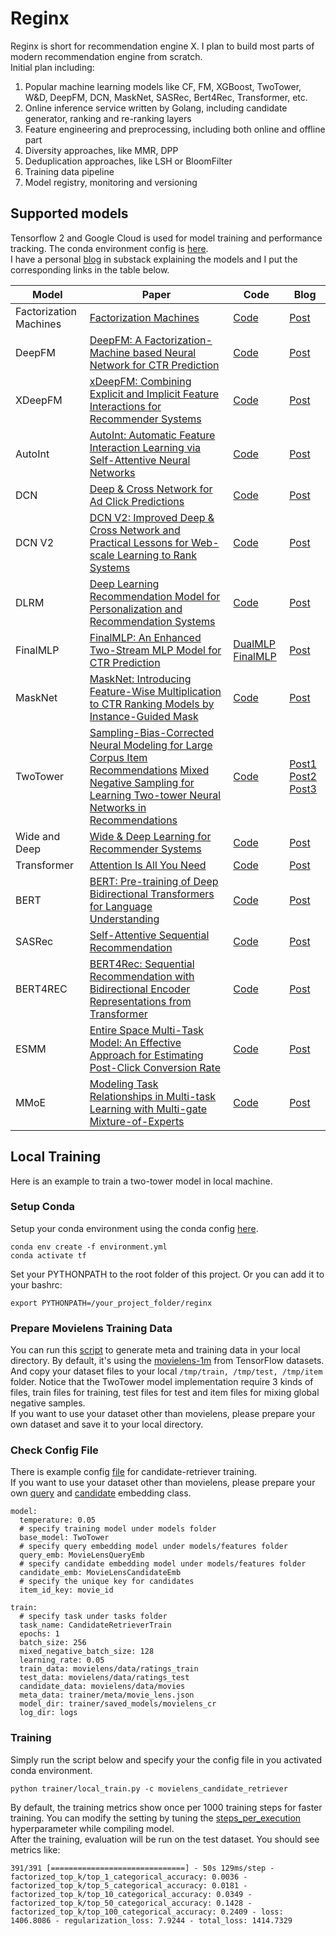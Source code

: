 # Reginx
Reginx is short for recommendation engine X. I plan to build most parts of modern recommendation engine from scratch.  
Initial plan including:
1. Popular machine learning models like CF, FM, XGBoost, TwoTower, W&D, DeepFM, DCN, MaskNet, SASRec, Bert4Rec, Transformer, etc.
2. Online inference service written by Golang, including candidate generator, ranking and re-ranking layers
3. Feature engineering and preprocessing, including both online and offline part
4. Diversity approaches, like MMR, DPP
5. Deduplication approaches, like LSH or BloomFilter
6. Training data pipeline
7. Model registry, monitoring and versioning

## Supported models  
Tensorflow 2 and Google Cloud is used for model training and performance tracking. The conda environment config is [here](https://github.com/caesarjuly/reginx/tree/master/environment).  
I have a personal [blog](https://happystrongcoder.substack.com/) in substack explaining the models and I put the corresponding links in the table below.


| Model  | Paper | Code | Blog |
| ------------- | ------------- | ------------- | ------------- |
| Factorization Machines  | [Factorization Machines](https://www.csie.ntu.edu.tw/~b97053/paper/Rendle2010FM.pdf)  | [Code](https://github.com/caesarjuly/reginx/blob/master/trainer/models/fm.py) | [Post](https://happystrongcoder.substack.com/p/from-fm-to-deepfm-the-almighty-factorization) |
| DeepFM  | [DeepFM: A Factorization-Machine based Neural Network for CTR Prediction](https://arxiv.org/pdf/1703.04247.pdf)  | [Code](https://github.com/caesarjuly/reginx/blob/master/trainer/models/deepfm.py) | [Post](https://happystrongcoder.substack.com/p/from-fm-to-deepfm-the-almighty-factorization) |
| XDeepFM | [xDeepFM: Combining Explicit and Implicit Feature Interactions for Recommender Systems](https://arxiv.org/pdf/1803.05170.pdf)  | [Code](https://github.com/caesarjuly/reginx/blob/master/trainer/models/wide_and_deep.py)| [Post](https://happystrongcoder.substack.com/p/xdeepfm-combining-explicit-and-implicit) |
| AutoInt  | [AutoInt: Automatic Feature Interaction Learning via Self-Attentive Neural Networks](https://arxiv.org/pdf/1810.11921.pdf)  | [Code](https://github.com/caesarjuly/reginx/blob/master/trainer/models/autoint.py) | [Post](https://happystrongcoder.substack.com/p/autoint-automatic-feature-interaction) |
| DCN  | [Deep & Cross Network for Ad Click Predictions](https://arxiv.org/pdf/1708.05123.pdf)  | [Code](https://github.com/caesarjuly/reginx/blob/master/trainer/models/dcn.py) | [Post](https://happystrongcoder.substack.com/p/deep-and-cross-network-for-ad-click) |
| DCN V2 | [DCN V2: Improved Deep & Cross Network and Practical Lessons for Web-scale Learning to Rank Systems](https://arxiv.org/pdf/2008.13535.pdf)  | [Code](https://github.com/caesarjuly/reginx/blob/master/trainer/models/dcn_v2.py) | [Post](https://happystrongcoder.substack.com/p/dcn-v2-improved-deep-and-cross-network) |
| DLRM | [Deep Learning Recommendation Model for Personalization and Recommendation Systems](https://arxiv.org/pdf/1906.00091.pdf)  | [Code](https://github.com/caesarjuly/reginx/blob/master/trainer/models/dlrm.py) | [Post](https://happystrongcoder.substack.com/p/deep-learning-recommendation-model) |
| FinalMLP | [FinalMLP: An Enhanced Two-Stream MLP Model for CTR Prediction](https://arxiv.org/pdf/2304.00902.pdf)  | [DualMLP](https://github.com/caesarjuly/reginx/blob/master/trainer/models/dual_mlp.py) [FinalMLP](https://github.com/caesarjuly/reginx/blob/master/trainer/models/final_mlp.py)| [Post](https://happystrongcoder.substack.com/p/finalmlp-an-enhanced-two-stream-mlp) |
| MaskNet | [MaskNet: Introducing Feature-Wise Multiplication to CTR Ranking Models by Instance-Guided Mask](https://arxiv.org/pdf/2102.07619.pdf)  | [Code](https://github.com/caesarjuly/reginx/blob/master/trainer/models/mask_net.py)| [Post](https://happystrongcoder.substack.com/p/dive-into-twitters-recommendation-6fc) |
| TwoTower | [Sampling-Bias-Corrected Neural Modeling for Large Corpus Item Recommendations](https://storage.googleapis.com/pub-tools-public-publication-data/pdf/6417b9a68bd77033d65e431bdba855563066dc8c.pdf) [Mixed Negative Sampling for Learning Two-tower Neural Networks in Recommendations](https://storage.googleapis.com/pub-tools-public-publication-data/pdf/b9f4e78a8830fe5afcf2f0452862fb3c0d6584ea.pdf)  | [Code](https://github.com/caesarjuly/reginx/blob/master/trainer/models/two_tower.py)| [Post1](https://happystrongcoder.substack.com/p/two-tower-candidate-retriever-i) [Post2](https://happystrongcoder.substack.com/p/two-tower-candidate-retriever-ii) [Post3](https://happystrongcoder.substack.com/p/two-tower-candidate-retriever-iii) |
| Wide and Deep | [Wide & Deep Learning for Recommender Systems](https://arxiv.org/pdf/1606.07792.pdf)  | [Code](https://github.com/caesarjuly/reginx/blob/master/trainer/models/wide_and_deep.py)| [Post](https://happystrongcoder.substack.com/p/wide-and-deep-learning-for-recommender) |
| Transformer | [Attention Is All You Need](https://arxiv.org/pdf/1706.03762.pdf)  | [Code](https://github.com/caesarjuly/reginx/blob/master/trainer/models/transformer.py)| [Post](https://happystrongcoder.substack.com/p/transformer-with-code-part-i-positional) |
| BERT | [BERT: Pre-training of Deep Bidirectional Transformers for Language Understanding](https://arxiv.org/pdf/1810.04805.pdf)  | [Code](https://github.com/caesarjuly/reginx/blob/master/trainer/models/common/bert.py)| [Post](https://happystrongcoder.substack.com/p/a-gentle-introduction-to-bert-pre) |
| SASRec | [Self-Attentive Sequential Recommendation](https://arxiv.org/pdf/1808.09781.pdf)  | [Code](https://github.com/caesarjuly/reginx/blob/master/trainer/models/common/sas_rec.py)| [Post](https://happystrongcoder.substack.com/p/sasrec-self-attentive-sequential) |
| BERT4REC | [BERT4Rec: Sequential Recommendation with Bidirectional Encoder Representations from Transformer](https://arxiv.org/pdf/1904.06690.pdf)  | [Code](https://github.com/caesarjuly/reginx/blob/master/trainer/models/common/bert4rec.py)| [Post](https://happystrongcoder.substack.com/p/bert4rec-sequential-recommendation) |
| ESMM | [Entire Space Multi-Task Model: An Effective Approach for Estimating Post-Click Conversion Rate](https://arxiv.org/pdf/1804.07931.pdf)  | [Code](https://github.com/caesarjuly/reginx/blob/master/trainer/models/esmm.py)| [Post](https://happystrongcoder.substack.com/p/entire-space-multi-task-model-an) |
| MMoE | [Modeling Task Relationships in Multi-task Learning with Multi-gate Mixture-of-Experts](https://dl.acm.org/doi/pdf/10.1145/3219819.3220007)  | [Code](https://github.com/caesarjuly/reginx/blob/master/trainer/models/mmoe.py)| [Post](https://happystrongcoder.substack.com/p/modeling-task-relationships-in-multi) |

## Local Training
Here is an example to train a two-tower model in local machine.
### Setup Conda
Setup your conda environment using the conda config [here](https://github.com/caesarjuly/reginx/tree/master/environment).
```
conda env create -f environment.yml
conda activate tf
```
Set your PYTHONPATH to the root folder of this project. Or you can add it to your bashrc:
```
export PYTHONPATH=/your_project_folder/reginx
```

### Prepare Movielens Training Data
You can run this [script](https://github.com/caesarjuly/reginx/blob/master/trainer/preprocess/movielens.py) to generate meta and training data in your local directory.
By default, it's using the [movielens-1m](https://www.tensorflow.org/datasets/catalog/movielens#movielens1m-ratings) from TensorFlow datasets.  
And copy your dataset files to your local `/tmp/train, /tmp/test, /tmp/item` folder. Notice that the TwoTower model implementation require 3 kinds of files, train files for training, test files for test and item files for mixing global negative samples.     
If you want to use your dataset other than movielens, please prepare your own dataset and save it to your local directory.

### Check Config File
There is example config [file](https://github.com/caesarjuly/reginx/blob/master/trainer/configs/movielens_candidate_retriever.yaml) for candidate-retriever training.  
If you want to use your dataset other than movielens, please prepare your own [query](https://github.com/caesarjuly/reginx/blob/master/trainer/models/features/movielens.py#L8) and [candidate](https://github.com/caesarjuly/reginx/blob/master/trainer/models/features/movielens.py#L76) embedding class.
```
model:
  temperature: 0.05
  # specify training model under models folder
  base_model: TwoTower
  # specify query embedding model under models/features folder
  query_emb: MovieLensQueryEmb
  # specify candidate embedding model under models/features folder
  candidate_emb: MovieLensCandidateEmb
  # specify the unique key for candidates
  item_id_key: movie_id

train:
  # specify task under tasks folder
  task_name: CandidateRetrieverTrain
  epochs: 1
  batch_size: 256
  mixed_negative_batch_size: 128
  learning_rate: 0.05
  train_data: movielens/data/ratings_train
  test_data: movielens/data/ratings_test
  candidate_data: movielens/data/movies
  meta_data: trainer/meta/movie_lens.json
  model_dir: trainer/saved_models/movielens_cr
  log_dir: logs
```
### Training
Simply run the script below and specify your the config file in you activated conda environment.
```
python trainer/local_train.py -c movielens_candidate_retriever  
```
By default, the training metrics show once per 1000 training steps for faster training. You can modify the setting by tuning the [steps_per_execution](https://github.com/caesarjuly/reginx/blob/master/trainer/tasks/candidate_retriever_train.py#L37) hyperparameter while compiling model.  
After the training, evaluation will be run on the test dataset. You should see metrics like:
```
391/391 [==============================] - 50s 129ms/step - factorized_top_k/top_1_categorical_accuracy: 0.0036 - factorized_top_k/top_5_categorical_accuracy: 0.0181 - factorized_top_k/top_10_categorical_accuracy: 0.0349 - factorized_top_k/top_50_categorical_accuracy: 0.1428 - factorized_top_k/top_100_categorical_accuracy: 0.2409 - loss: 1406.8086 - regularization_loss: 7.9244 - total_loss: 1414.7329
```
